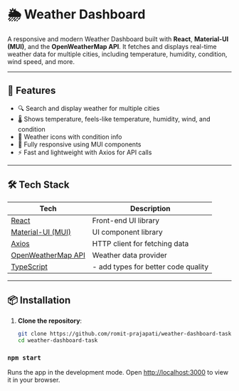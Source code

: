 # 🌦️ Weather Dashboard

A responsive and modern Weather Dashboard built with **React**, **Material-UI (MUI)**, and the **OpenWeatherMap API**. It fetches and displays real-time weather data for multiple cities, including temperature, humidity, condition, wind speed, and more.

---

## 🚀 Features

- 🔍 Search and display weather for multiple cities
- 🌡️ Shows temperature, feels-like temperature, humidity, wind, and condition
- 🌈 Weather icons with condition info
- 📱 Fully responsive using MUI components
- ⚡ Fast and lightweight with Axios for API calls

---

## 🛠️ Tech Stack

| Tech | Description |
|------|-------------|
| [React](https://reactjs.org) | Front-end UI library |
| [Material-UI (MUI)](https://mui.com) | UI component library |
| [Axios](https://axios-http.com) | HTTP client for fetching data |
| [OpenWeatherMap API](https://openweathermap.org/api) | Weather data provider |
| [TypeScript](https://www.typescriptlang.org) |  - add types for better code quality |

---

## 📦 Installation

1. **Clone the repository**:

   ```bash
   git clone https://github.com/romit-prajapati/weather-dashboard-task.git
   cd weather-dashboard-task

### `npm start`

Runs the app in the development mode.
Open [http://localhost:3000](http://localhost:3000) to view it in your browser.
